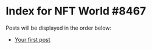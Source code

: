 # Index for NFT World #8467
Posts will be displayed in the order below:

- [Your first post](./001-first.md)

